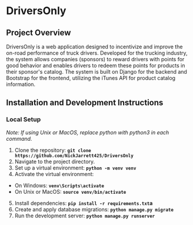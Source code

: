 # DriversOnly

## Project Overview
DriversOnly is a web application designed to incentivize and improve the on-road performance of truck drivers. Developed for the trucking industry, the system allows companies (sponsors) to reward drivers with points for good behavior and enables drivers to redeem these points for products in their sponsor's catalog. The system is built on Django for the backend and Bootstrap for the frontend, utilizing the iTunes API for product catalog information.

## Installation and Development Instructions
### Local Setup
_Note: If using Unix or MacOS, replace python with python3 in each command._
1. Clone the repository: **`git clone https://github.com/NickJarrett425/DriversOnly`**
2. Navigate to the project directory.
3. Set up a virtual environment: **`python -m venv venv`**
4. Activate the virtual environment:
  - On Windows: **`venv\Scripts\activate`**
  - On Unix or MacOS: **`source venv/bin/activate`**
5. Install dependencies: **`pip install -r requirements.txt`a**
6. Create and apply database migrations: **`python manage.py migrate`**
7. Run the development server: **`python manage.py runserver`**
